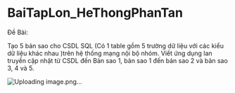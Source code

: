 # BaiTapLon_HeThongPhanTan
Đề Bài:

Tạo 5 bản sao cho CSDL SQL (Có 1 table gồm 5 trường dữ liệu với các kiểu dữ liệu khác nhau )trên hệ thống mạng nội bộ nhóm. 
Viết ứng dụng lan truyền cập nhật từ CSDL đến Bản sao 1, bản sao 1 đến bản sao 2 và bản sao 3, 4 và 5.


![Uploading image.png…]()
